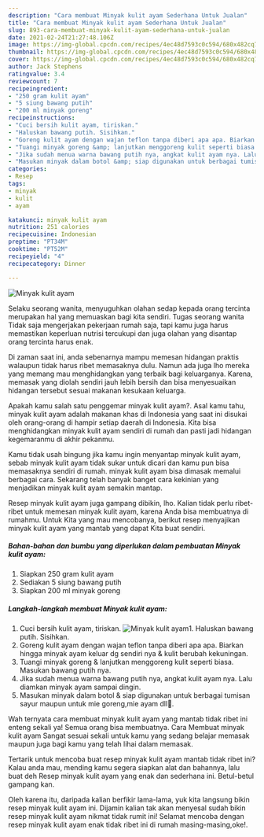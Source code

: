 ```yaml
---
description: "Cara membuat Minyak kulit ayam Sederhana Untuk Jualan"
title: "Cara membuat Minyak kulit ayam Sederhana Untuk Jualan"
slug: 893-cara-membuat-minyak-kulit-ayam-sederhana-untuk-jualan
date: 2021-02-24T21:27:48.106Z
image: https://img-global.cpcdn.com/recipes/4ec48d7593c0c594/680x482cq70/minyak-kulit-ayam-foto-resep-utama.jpg
thumbnail: https://img-global.cpcdn.com/recipes/4ec48d7593c0c594/680x482cq70/minyak-kulit-ayam-foto-resep-utama.jpg
cover: https://img-global.cpcdn.com/recipes/4ec48d7593c0c594/680x482cq70/minyak-kulit-ayam-foto-resep-utama.jpg
author: Jack Stephens
ratingvalue: 3.4
reviewcount: 7
recipeingredient:
- "250 gram kulit ayam"
- "5 siung bawang putih"
- "200 ml minyak goreng"
recipeinstructions:
- "Cuci bersih kulit ayam, tiriskan."
- "Haluskan bawang putih. Sisihkan."
- "Goreng kulit ayam dengan wajan teflon tanpa diberi apa apa. Biarkan hingga minyak ayam keluar dg sendiri nya &amp; kulit berubah kekuningan."
- "Tuangi minyak goreng &amp; lanjutkan menggoreng kulit seperti biasa. Masukan bawang putih nya."
- "Jika sudah menua warna bawang putih nya, angkat kulit ayam nya. Lalu diamkan minyak ayam sampai dingin."
- "Masukan minyak dalam botol &amp; siap digunakan untuk berbagai tumisan sayur maupun untuk mie goreng,mie ayam dll💖."
categories:
- Resep
tags:
- minyak
- kulit
- ayam

katakunci: minyak kulit ayam 
nutrition: 251 calories
recipecuisine: Indonesian
preptime: "PT34M"
cooktime: "PT52M"
recipeyield: "4"
recipecategory: Dinner

---
```



![Minyak kulit ayam](https://img-global.cpcdn.com/recipes/4ec48d7593c0c594/680x482cq70/minyak-kulit-ayam-foto-resep-utama.jpg)

Selaku seorang wanita, menyuguhkan olahan sedap kepada orang tercinta merupakan hal yang memuaskan bagi kita sendiri. Tugas seorang  wanita Tidak saja mengerjakan pekerjaan rumah saja, tapi kamu juga harus memastikan keperluan nutrisi tercukupi dan juga olahan yang disantap orang tercinta harus enak.

Di zaman  saat ini, anda sebenarnya mampu memesan hidangan praktis walaupun tidak harus ribet memasaknya dulu. Namun ada juga lho mereka yang memang mau menghidangkan yang terbaik bagi keluarganya. Karena, memasak yang diolah sendiri jauh lebih bersih dan bisa menyesuaikan hidangan tersebut sesuai makanan kesukaan keluarga. 



Apakah kamu salah satu penggemar minyak kulit ayam?. Asal kamu tahu, minyak kulit ayam adalah makanan khas di Indonesia yang saat ini disukai oleh orang-orang di hampir setiap daerah di Indonesia. Kita bisa menghidangkan minyak kulit ayam sendiri di rumah dan pasti jadi hidangan kegemaranmu di akhir pekanmu.

Kamu tidak usah bingung jika kamu ingin menyantap minyak kulit ayam, sebab minyak kulit ayam tidak sukar untuk dicari dan kamu pun bisa memasaknya sendiri di rumah. minyak kulit ayam bisa dimasak memalui berbagai cara. Sekarang telah banyak banget cara kekinian yang menjadikan minyak kulit ayam semakin mantap.

Resep minyak kulit ayam juga gampang dibikin, lho. Kalian tidak perlu ribet-ribet untuk memesan minyak kulit ayam, karena Anda bisa membuatnya di rumahmu. Untuk Kita yang mau mencobanya, berikut resep menyajikan minyak kulit ayam yang mantab yang dapat Kita buat sendiri.

<!--inarticleads1-->

##### Bahan-bahan dan bumbu yang diperlukan dalam pembuatan Minyak kulit ayam:

1. Siapkan 250 gram kulit ayam
1. Sediakan 5 siung bawang putih
1. Siapkan 200 ml minyak goreng




<!--inarticleads2-->

##### Langkah-langkah membuat Minyak kulit ayam:

1. Cuci bersih kulit ayam, tiriskan.
<img src="https://img-global.cpcdn.com/steps/2da7830c7f1c33e6/160x128cq70/minyak-kulit-ayam-langkah-memasak-1-foto.jpg" alt="Minyak kulit ayam">1. Haluskan bawang putih. Sisihkan.
1. Goreng kulit ayam dengan wajan teflon tanpa diberi apa apa. Biarkan hingga minyak ayam keluar dg sendiri nya &amp; kulit berubah kekuningan.
1. Tuangi minyak goreng &amp; lanjutkan menggoreng kulit seperti biasa. Masukan bawang putih nya.
1. Jika sudah menua warna bawang putih nya, angkat kulit ayam nya. Lalu diamkan minyak ayam sampai dingin.
1. Masukan minyak dalam botol &amp; siap digunakan untuk berbagai tumisan sayur maupun untuk mie goreng,mie ayam dll💖.




Wah ternyata cara membuat minyak kulit ayam yang mantab tidak ribet ini enteng sekali ya! Semua orang bisa membuatnya. Cara Membuat minyak kulit ayam Sangat sesuai sekali untuk kamu yang sedang belajar memasak maupun juga bagi kamu yang telah lihai dalam memasak.

Tertarik untuk mencoba buat resep minyak kulit ayam mantab tidak ribet ini? Kalau anda mau, mending kamu segera siapkan alat dan bahannya, lalu buat deh Resep minyak kulit ayam yang enak dan sederhana ini. Betul-betul gampang kan. 

Oleh karena itu, daripada kalian berfikir lama-lama, yuk kita langsung bikin resep minyak kulit ayam ini. Dijamin kalian tak akan menyesal sudah bikin resep minyak kulit ayam nikmat tidak rumit ini! Selamat mencoba dengan resep minyak kulit ayam enak tidak ribet ini di rumah masing-masing,oke!.

